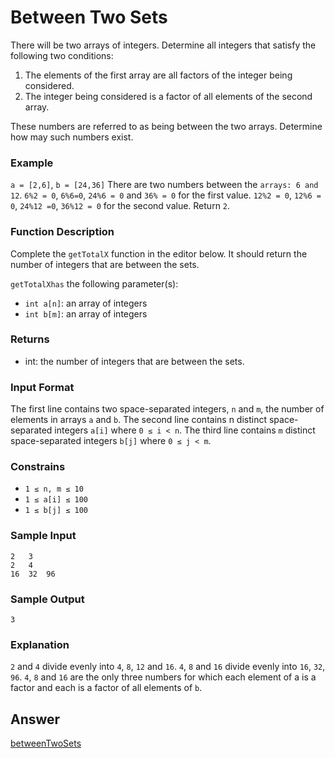 # Between Two Sets

There will be two arrays of integers. Determine all integers that satisfy the following two conditions:
1. The elements of the first array are all factors of the integer being considered.
2. The integer being considered is a factor of all elements of the second array.

These numbers are referred to as being between the two arrays. Determine how may such numbers exist.

### Example
`a = [2,6]`,
`b = [24,36]`
There are two numbers between the `arrays: 6 and 12`.
`6%2 = 0`, `6%6=0`, `24%6 = 0` and `36% = 0` for the first value.
`12%2 = 0`, `12%6 = 0`, `24%12 =0`, `36%12 = 0` for the second value. Return `2`.

### Function Description
Complete the `getTotalX` function in the editor below. It should return the number of integers that are between the sets.

`getTotalXhas` the following parameter(s):
* `int a[n]`: an array of integers
* `int b[m]`: an array of integers

### Returns
* int: the number of integers that are between the sets.

### Input Format
The first line contains two space-separated integers, `n` and `m`, the number of elements in arrays `a` and `b`.
The second line contains n distinct space-separated integers `a[i]` where `0 ≤ i < n`.
The third line contains `m` distinct space-separated integers `b[j]` where  `0 ≤ j < m`.

### Constrains
* `1 ≤ n, m ≤ 10`
* `1 ≤ a[i] ≤ 100`
* `1 ≤ b[j] ≤ 100`

### Sample Input
    2   3
    2   4
    16  32  96

### Sample Output
    3

### Explanation
`2` and `4` divide evenly into `4`, `8`, `12` and `16`.
`4`, `8` and `16` divide evenly into `16`, `32`, `96`.
`4`, `8` and `16` are the only three numbers for which each element of a is a factor and each is a factor of all elements of `b`.

## Answer
[betweenTwoSets](https://github.com/AbhilashTUofficial/Problem-Solving/blob/master/BetweenTwoSets/ANSWER/betweenTwoSets.py)